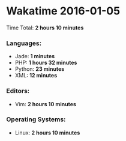 # Wakatime 2016-01-05

Time Total: **2 hours 10 minutes**

### Languages:
- Jade: **1 minutes** 
- PHP: **1 hours 32 minutes** 
- Python: **23 minutes** 
- XML: **12 minutes** 

### Editors:
- Vim: **2 hours 10 minutes** 

### Operating Systems:
- Linux: **2 hours 10 minutes** 

